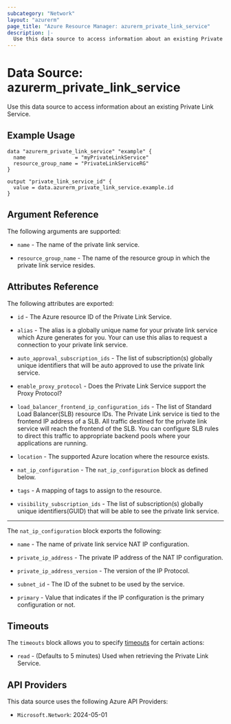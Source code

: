 ```yaml
---
subcategory: "Network"
layout: "azurerm"
page_title: "Azure Resource Manager: azurerm_private_link_service"
description: |-
  Use this data source to access information about an existing Private Link Service.
---
```


# Data Source: azurerm_private_link_service

Use this data source to access information about an existing Private Link Service.

## Example Usage

```hcl
data "azurerm_private_link_service" "example" {
  name                = "myPrivateLinkService"
  resource_group_name = "PrivateLinkServiceRG"
}

output "private_link_service_id" {
  value = data.azurerm_private_link_service.example.id
}
```

## Argument Reference

The following arguments are supported:

* `name` - The name of the private link service.

* `resource_group_name` - The name of the resource group in which the private link service resides.

## Attributes Reference

The following attributes are exported:

* `id` - The Azure resource ID of the Private Link Service.

* `alias` - The alias is a globally unique name for your private link service which Azure generates for you. Your can use this alias to request a connection to your private link service.

* `auto_approval_subscription_ids` - The list of subscription(s) globally unique identifiers that will be auto approved to use the private link service.

* `enable_proxy_protocol` - Does the Private Link Service support the Proxy Protocol?

* `load_balancer_frontend_ip_configuration_ids` - The list of Standard Load Balancer(SLB) resource IDs. The Private Link service is tied to the frontend IP address of a SLB. All traffic destined for the private link service will reach the frontend of the SLB. You can configure SLB rules to direct this traffic to appropriate backend pools where your applications are running.

* `location` - The supported Azure location where the resource exists.

* `nat_ip_configuration` - The `nat_ip_configuration` block as defined below.

* `tags` - A mapping of tags to assign to the resource.

* `visibility_subscription_ids` - The list of subscription(s) globally unique identifiers(GUID) that will be able to see the private link service.

---

The `nat_ip_configuration` block exports the following:

* `name` - The name of private link service NAT IP configuration.

* `private_ip_address` - The private IP address of the NAT IP configuration.

* `private_ip_address_version` - The version of the IP Protocol.

* `subnet_id` - The ID of the subnet to be used by the service.

* `primary` - Value that indicates if the IP configuration is the primary configuration or not.

## Timeouts

The `timeouts` block allows you to specify [timeouts](https://www.terraform.io/language/resources/syntax#operation-timeouts) for certain actions:

* `read` - (Defaults to 5 minutes) Used when retrieving the Private Link Service.

## API Providers
<!-- This section is generated, changes will be overwritten -->
This data source uses the following Azure API Providers:

* `Microsoft.Network`: 2024-05-01
